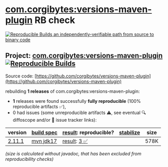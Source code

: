 [com.corgibytes:versions-maven-plugin](https://central.sonatype.com/artifact/com.corgibytes/versions-maven-plugin/versions) RB check
=======

[![Reproducible Builds](https://reproducible-builds.org/images/logos/rb.svg) an independently-verifiable path from source to binary code](https://reproducible-builds.org/)

## Project: [com.corgibytes:versions-maven-plugin](https://central.sonatype.com/artifact/com.corgibytes/versions-maven-plugin/versions) [![Reproducible Builds](https://img.shields.io/endpoint?url=https://raw.githubusercontent.com/jvm-repo-rebuild/reproducible-central/master/content/com/corgibytes/versions-maven-plugin/badge.json)](https://github.com/jvm-repo-rebuild/reproducible-central/blob/master/content/com/corgibytes/versions-maven-plugin/README.md)

Source code: [https://github.com/corgibytes/versions-maven-plugin](https://github.com/corgibytes/versions-maven-plugin)

rebuilding **1 releases** of com.corgibytes:versions-maven-plugin:
- **1** releases were found successfully **fully reproducible** (100% reproducible artifacts :white_check_mark:),
- 0 had issues (some unreproducible artifacts :warning:, see eventual :mag: diffoscope and/or :memo: issue tracker links):

| version | [build spec](/BUILDSPEC.md) | [result](https://reproducible-builds.org/docs/jvm/): reproducible? | [stabilize](https://github.com/google/oss-rebuild/blob/main/cmd/stabilize/README.md) | size |
| -- | --------- | ------ | ------ | -- |
| [2.11.1](https://central.sonatype.com/artifact/com.corgibytes/versions-maven-plugin/2.11.1/pom) | [mvn jdk17](versions-maven-plugin-2.11.1.buildspec) | [result](versions-maven-plugin-2.11.1.buildinfo): [3 :white_check_mark: ](versions-maven-plugin-2.11.1.buildcompare) | | 578K |

<i>(size is calculated without javadoc, that has been excluded from reproducibility checks)</i>
